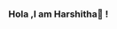 ### Hola ,I am Harshitha👋 !

<!--
**harsh0502/harsh0502** is a ✨ _special_ ✨ repository because its `README.md` (this file) appears on your GitHub profile.

Here are some ideas to get you started:

- 🔭 I’m currently working on ...
- 🌱 I’m currently learning Designing
- 👯 I’m looking to collaborate on App development
- 🤔 I’m looking for help with Web Development Stuff
- 💬 Ask me about App, i'll tell you :)
- 📫 How to reach me: udupi.harshitha@gmail.com
-  I love listening to songs and cooking !

